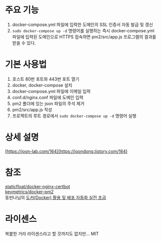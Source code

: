# 주요 기능
1. docker-compose.yml 파일에 입력한 도메인의 SSL 인증서 자동 발급 및 갱신  
2. `sudo docker-compose up -d` 명령어를 실행하는 즉시 docker-compose.yml 파일에 입력된 도메인으로 HTTPS 접속하면 pm2/src/app.js 프로그램의 결과를 받을 수 있다.  
  
# 기본 사용법
1. 호스트 80번 포트와 443번 포트 열기  
2. docker, docker-compose 설치  
3. docker-compose.yml 파일에 이메일 입력  
4. conf.d/nginx.conf 파일에 도메인 입력  
5. pm2 폴더에 있는 json 파일의 주석 제거  
6. pm2/src/app.js 작성  
7. 프로젝트의 루트 경로에서 `sudo docker-compose up -d` 명령어 실행  
  
# 상세 설명
[https://joon-lab.com/164](https://joondong.tistory.com/164)
  
# 참조
[staticfloat/docker-nginx-certbot](https://github.com/staticfloat/docker-nginx-certbot)  
[keymetrics/docker-pm2](https://github.com/keymetrics/docker-pm2)  
동빈나님의 [도커(Docker) 활용 및 배포 자동화 실전 초급](https://www.youtube.com/watch?v=HbKCxBFT2wk&list=PLRx0vPvlEmdChjc6N3JnLaX-Gihh5pHcx)  
  
# 라이센스
복붙한 거라 라이센스라고 할 것까지도 없지만... MIT  